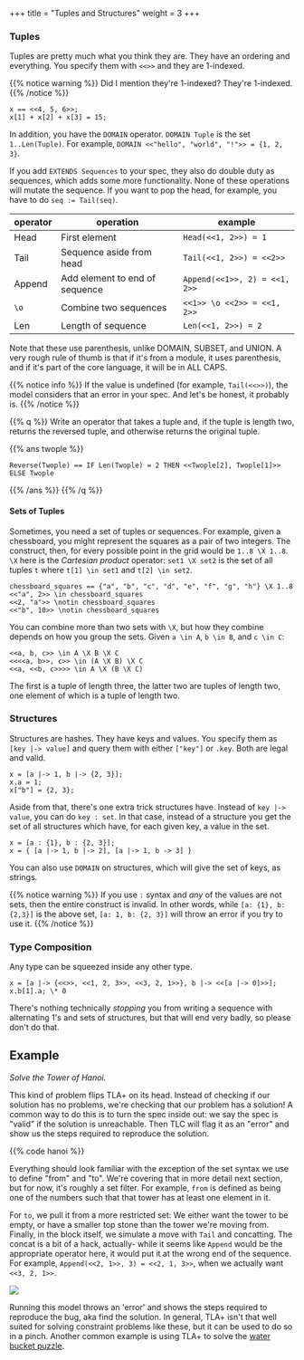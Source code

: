 +++
title = "Tuples and Structures"
weight = 3
+++

### Tuples

Tuples are pretty much what you think they are. They have an ordering and everything. You specify them with `<<>>` and they are 1-indexed.

{{% notice warning %}}
Did I mention they're 1-indexed? They're 1-indexed.
{{% /notice %}}

```
x == <<4, 5, 6>>;
x[1] + x[2] + x[3] = 15;
```

In addition, you have the `DOMAIN` operator. `DOMAIN Tuple` is the set `1..Len(Tuple)`. For example, `DOMAIN <<"hello", "world", "!">> = {1, 2, 3}`.

If you add `EXTENDS Sequences` to your spec, they also do double duty as sequences, which adds some more functionality. None of these operations will mutate the sequence. If you want to pop the head, for example, you have to do `seq := Tail(seq)`.

operator | operation | example
------|-----------|--------
Head | First element | `Head(<<1, 2>>) = 1`
Tail | Sequence aside from head | `Tail(<<1, 2>>) = <<2>>`
Append | Add element to end of sequence | `Append(<<1>>, 2) = <<1, 2>>`
`\o` | Combine two sequences | `<<1>> \o <<2>> = <<1, 2>>`
Len | Length of sequence | `Len(<<1, 2>>) = 2`

Note that these use parenthesis, unlike DOMAIN, SUBSET, and UNION. A very rough rule of thumb is that if it's from a module, it uses parenthesis, and if it's part of the core language, it will be in ALL CAPS.

{{% notice info %}}
If the value is undefined (for example, `Tail(<<>>)`), the model considers that an error in your spec. And let's be honest, it probably is.
{{% /notice %}}

{{% q %}}
Write an operator that takes a tuple and, if the tuple is length two, returns the reversed tuple, and otherwise returns the original tuple.

{{% ans twople %}}
```
Reverse(Twople) == IF Len(Twople) = 2 THEN <<Twople[2], Twople[1]>> ELSE Twople
```
{{% /ans %}}
{{% /q %}}

#### Sets of Tuples

Sometimes, you need a set of tuples or sequences. For example, given a chessboard, you might represent the squares as a pair of two integers. The construct, then, for every possible point in the grid would be `1..8 \X 1..8`. `\X` here is the _Cartesian product_ operator: `set1 \X set2` is the set of all tuples `t` where `t[1] \in set1` and `t[2] \in set2`.

```
chessboard_squares == {"a", "b", "c", "d", "e", "f", "g", "h"} \X 1..8
<<"a", 2>> \in chessboard_squares
<<2, "a">> \notin chessboard_squares
<<"b", 10>> \notin chessboard_squares
```

You can combine more than two sets with `\X`, but how they combine depends on how you group the sets. Given `a \in A`, `b \in B`, and `c \in C`:

```
<<a, b, c>> \in A \X B \X C
<<<<a, b>>, c>> \in (A \X B) \X C
<<a, <<b, c>>>> \in A \X (B \X C)
```

The first is a tuple of length three, the latter two are tuples of length two, one element of which is a tuple of length two.

### Structures

Structures are hashes. They have keys and values. You specify them as `[key |-> value]` and query them with either `["key"]` or `.key`. Both are legal and valid.

```
x = [a |-> 1, b |-> {2, 3}];
x.a = 1;
x["b"] = {2, 3};
```

Aside from that, there's one extra trick structures have. Instead of `key |-> value`, you can do `key : set`. In that case, instead of a structure you get the set of all structures which have, for each given key, a value in the set.

```
x = [a : {1}, b : {2, 3}];
x = { [a |-> 1, b |-> 2], [a |-> 1, b -> 3] }
```

You can also use `DOMAIN` on structures, which will give the set of keys, as strings.

{{% notice warning %}}
If you use `:` syntax and _any_ of the values are not sets, then the entire construct is invalid. In other words, while `[a: {1}, b: {2,3}]` is the above set, `[a: 1, b: {2, 3}]` will throw an error if you try to use it.
{{% /notice %}}

### Type Composition

Any type can be squeezed inside any other type.

```
x = [a |-> {<<>>, <<1, 2, 3>>, <<3, 2, 1>>}, b |-> <<[a |-> 0]>>];
x.b[1].a; \* 0
```

There's nothing technically _stopping_ you from writing a sequence with alternating 1's and sets of structures, but that will end very badly, so please don't do that.

## Example

_Solve the Tower of Hanoi._

This kind of problem flips TLA+ on its head. Instead of checking if our solution has no problems, we're checking that our problem has a solution! A common way to do this is to turn the spec inside out: we say the spec is "valid" if the solution is unreachable. Then TLC will flag it as an "error" and show us the steps required to reproduce the solution.

{{% code hanoi %}}

Everything should look familiar with the exception of the set syntax we use to define "from" and "to". We're covering that in more detail next section, but for now, it's roughly a set filter. For example, `from` is defined as being one of the numbers such that that tower has at least one element in it.

For `to`, we pull it from a more restricted set: We either want the tower to be empty, or have a smaller top stone than the tower we're moving from. Finally, in the block itself, we simulate a move with `Tail` and concatting. The concat is a bit of a hack, actually- while it seems like `Append` would be the appropriate operator here, it would put it at the wrong end of the sequence. For example, `Append(<<2, 1>>, 3) = <<2, 1, 3>>`, when we actually want `<<3, 2, 1>>`.

![](img/solution.png)

Running this model throws an 'error' and shows the steps required to reproduce the bug, aka find the solution. In general, TLA+ isn't that well suited for solving constraint problems like these, but it can be used to do so in a pinch. Another common example is using TLA+ to solve the [water bucket puzzle](https://github.com/tlaplus/Examples/tree/master/specifications/DieHard).
